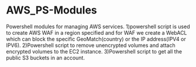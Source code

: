 # AWS_PS-Modules
Powershell modules for managing AWS services.
1)powershell script is used to create AWS WAF in a region specified and for WAF we create a WebACL which can block the specific GeoMatch(country) or the IP address(IPV4 or IPV6).
2)Powershell script to remove unencrypted volumes and attach encrypted volumes to the EC2 instance.
3)Powershell script to get all the public S3 buckets in an account.
